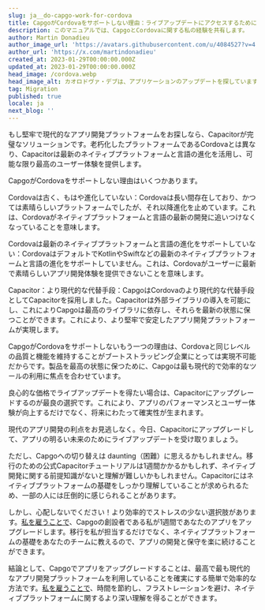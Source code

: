 ```yaml
---
slug: ja__do-capgo-work-for-cordova
title: CapgoがCordovaをサポートしない理由：ライブアップデートにアクセスするためにアプリを更新してください。
description: このマニュアルでは、CapgoとCordovaに関する私の経験を共有します。
author: Martin Donadieu
author_image_url: 'https://avatars.githubusercontent.com/u/4084527?v=4'
author_url: 'https://x.com/martindonadieu'
created_at: 2023-01-29T00:00:00.000Z
updated_at: 2023-01-29T00:00:00.000Z
head_image: /cordova.webp
head_image_alt: カオロドヴァ・デブは、アプリケーションのアップデートを探しています。
tag: Migration
published: true
locale: ja
next_blog: ''
---
```


もし堅牢で現代的なアプリ開発プラットフォームをお探しなら、Capacitorが完璧なソリューションです。老朽化したプラットフォームであるCordovaとは異なり、Capacitorは最新のネイティブプラットフォームと言語の進化を活用し、可能な限り最高のユーザー体験を提供します。

CapgoがCordovaをサポートしない理由はいくつかあります。

Cordovaは古く、もはや進化していない：Cordovaは長い間存在しており、かつては素晴らしいプラットフォームでしたが、それ以降進化を止めています。これは、Cordovaがネイティブプラットフォームと言語の最新の開発に追いつけなくなっていることを意味します。

Cordovaは最新のネイティブプラットフォームと言語の進化をサポートしていない：CordovaはデフォルトでKotlinやSwiftなどの最新のネイティブプラットフォームと言語の進化をサポートしていません。これは、Cordovaがユーザーに最新で素晴らしいアプリ開発体験を提供できないことを意味します。

Capacitor：より現代的な代替手段：CapgoはCordovaのより現代的な代替手段としてCapacitorを採用しました。Capacitorは外部ライブラリの導入を可能にし、これによりCapgoは最高のライブラリに依存し、それらを最新の状態に保つことができます。これにより、より堅牢で安定したアプリ開発プラットフォームが実現します。

CapgoがCordovaをサポートしないもう一つの理由は、Cordovaと同じレベルの品質と機能を維持することがブートストラッピング企業にとっては実現不可能だからです。製品を最高の状態に保つために、Capgoは最も現代的で効率的なツールの利用に焦点を合わせています。

良心的な価格でライブアップデートを得たい場合は、Capacitorにアップグレードするのが最良の選択です。これにより、アプリのパフォーマンスとユーザー体験が向上するだけでなく、将来にわたって確実性が生まれます。

現代のアプリ開発の利点をお見逃しなく。今日、Capacitorにアップグレードして、アプリの明るい未来のためにライブアップデートを受け取りましょう。

ただし、Capgoへの切り替えは daunting（困難）に思えるかもしれません。移行のための公式Capacitorチュートリアルは1週間かかるかもしれず、ネイティブ開発に関する前提知識がないと理解が難しいかもしれません。Capacitorにはネイティブプラットフォームの基礎をしっかり理解していることが求められるため、一部の人には圧倒的に感じられることがあります。

しかし、心配しないでください！より効率的でストレスの少ない選択肢があります。[私を雇うことで](https://calcom/martindonadieu/convert-your-cordova-app-to-capacitor/)、Capgoの創設者である私が1週間であなたのアプリをアップグレードします。移行を私が担当するだけでなく、ネイティブプラットフォームの基礎をあなたのチームに教えるので、アプリの開発と保守を楽に続けることができます。

結論として、Capgoでアプリをアップグレードすることは、最高で最も現代的なアプリ開発プラットフォームを利用していることを確実にする簡単で効率的な方法です。[私を雇うことで](https://calcom/martindonadieu/convert-your-cordova-app-to-capacitor/)、時間を節約し、フラストレーションを避け、ネイティブプラットフォームに関するより深い理解を得ることができます。
